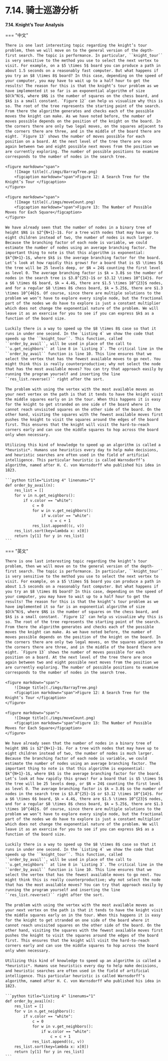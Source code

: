 # 7.14. 骑士巡游分析

**7.14. Knight’s Tour Analysis**

=== "中文"


    There is one last interesting topic regarding the knight’s tour problem, then we will move on to the general version of the depth-first search. The topic is performance. In particular, ``knight_tour`` is very sensitive to the method you use to select the next vertex to visit. For example, on a $5 \times 5$ board you can produce a path in about 1.5 seconds on a reasonably fast computer. But what happens if you try an $8 \times 8$ board? In this case, depending on the speed of your computer, you may have to wait up to a half hour to get the results! The reason for this is that the knight’s tour problem as we have implemented it so far is an exponential algorithm of size $O(k^N)$, where $N$ is the number of squares on the chess board, and $k$ is a small constant. `Figure 12` can help us visualize why this is so. The root of the tree represents the starting point of the search. From there the algorithm generates and checks each of the possible moves the knight can make. As we have noted before, the number of moves possible depends on the position of the knight on the board. In the corners there are only two legal moves, on the squares adjacent to the corners there are three, and in the middle of the board there are eight. `Figure 13` shows the number of moves possible for each position on a board. At the next level of the tree there are once again between two and eight possible next moves from the position we are currently exploring. The number of possible positions to examine corresponds to the number of nodes in the search tree.
    
    <figure markdown="span">
        ![Image title](./imgs/8arrayTree.png)
        <figcaption markdown="span">Figure 12: A Search Tree for the Knight’s Tour </figcaption>
    </figure>
    
    <figure markdown="span">
        ![Image title](./imgs/moveCount.png)
        <figcaption markdown="span">Figure 13: The Number of Possible Moves for Each Square</figcaption>
    </figure>
    
    We have already seen that the number of nodes in a binary tree of height $N$ is $2^{N+1}-1$. For a tree with nodes that may have up to eight children instead of two, the number of nodes is much larger. Because the branching factor of each node is variable, we could estimate the number of nodes using an average branching factor. The important thing to note is that this algorithm is exponential: $k^{N+1}-1$, where $k$ is the average branching factor for the board. Let’s look at how rapidly this grows! For a board that is $5 \times 5$ the tree will be 25 levels deep, or $N = 24$ counting the first level as level 0. The average branching factor is $k = 3.8$ so the number of nodes in the search tree is $3.8^{25}-1$ or $3.12 \times 10^{14}$. For a $6 \times 6$ board, $k = 4.4$, there are $1.5 \times 10^{23}$ nodes, and for a regular $8 \times 8$ chess board, $k = 5.25$, there are $1.3 \times 10^{46}$. Of course, since there are multiple solutions to the problem we won’t have to explore every single node, but the fractional part of the nodes we do have to explore is just a constant multiplier which does not change the exponential nature of the problem. We will leave it as an exercise for you to see if you can express $k$ as a function of the board size.
    
    Luckily there is a way to speed up the $8 \times 8$ case so that it runs in under one second. In the `Listing 4` we show the code that speeds up the ``knight_tour``. This function, called ``order_by_avail``, will be used in place of the call to ``u.get_neighbors`` at line 8 in `Listing 3`. The critical line in the ``order_by_avail`` function is line 10. This line ensures that we select the vertex that has the fewest available moves to go next. You might think this is really counterproductive; why not select the node that has the most available moves? You can try that approach easily by running the program yourself and inserting the line ``res_list.reverse()`` right after the sort.
    
    The problem with using the vertex with the most available moves as your next vertex on the path is that it tends to have the knight visit the middle squares early on in the tour. When this happens it is easy for the knight to get stranded on one side of the board where it cannot reach unvisited squares on the other side of the board. On the other hand, visiting the squares with the fewest available moves first pushes the knight to visit the squares around the edges of the board first. This ensures that the knight will visit the hard-to-reach corners early and can use the middle squares to hop across the board only when necessary.
    
    Utilizing this kind of knowledge to speed up an algorithm is called a *heuristic*. Humans use heuristics every day to help make decisions, and heuristic searches are often used in the field of artificial intelligence. This particular heuristic is called Warnsdorff’s algorithm, named after H. C. von Warnsdorff who published his idea in 1823.
    
    ```python title="Listing 4" linenums="1"
    def order_by_avail(n):
        res_list = []
        for v in n.get_neighbors():
            if v.color == "white":
                c = 0
                for w in v.get_neighbors():
                    if w.color == "white":
                        c = c + 1
                res_list.append((c, v))
        res_list.sort(key=lambda x: x[0])
        return [y[1] for y in res_list]
    ``` 

=== "英文"


    There is one last interesting topic regarding the knight’s tour problem, then we will move on to the general version of the depth-first search. The topic is performance. In particular, ``knight_tour`` is very sensitive to the method you use to select the next vertex to visit. For example, on a $5 \times 5$ board you can produce a path in about 1.5 seconds on a reasonably fast computer. But what happens if you try an $8 \times 8$ board? In this case, depending on the speed of your computer, you may have to wait up to a half hour to get the results! The reason for this is that the knight’s tour problem as we have implemented it so far is an exponential algorithm of size $O(k^N)$, where $N$ is the number of squares on the chess board, and $k$ is a small constant. `Figure 12` can help us visualize why this is so. The root of the tree represents the starting point of the search. From there the algorithm generates and checks each of the possible moves the knight can make. As we have noted before, the number of moves possible depends on the position of the knight on the board. In the corners there are only two legal moves, on the squares adjacent to the corners there are three, and in the middle of the board there are eight. `Figure 13` shows the number of moves possible for each position on a board. At the next level of the tree there are once again between two and eight possible next moves from the position we are currently exploring. The number of possible positions to examine corresponds to the number of nodes in the search tree.
    
    <figure markdown="span">
        ![Image title](./imgs/8arrayTree.png)
        <figcaption markdown="span">Figure 12: A Search Tree for the Knight’s Tour </figcaption>
    </figure>
    
    <figure markdown="span">
        ![Image title](./imgs/moveCount.png)
        <figcaption markdown="span">Figure 13: The Number of Possible Moves for Each Square</figcaption>
    </figure>
    
    We have already seen that the number of nodes in a binary tree of height $N$ is $2^{N+1}-1$. For a tree with nodes that may have up to eight children instead of two, the number of nodes is much larger. Because the branching factor of each node is variable, we could estimate the number of nodes using an average branching factor. The important thing to note is that this algorithm is exponential: $k^{N+1}-1$, where $k$ is the average branching factor for the board. Let’s look at how rapidly this grows! For a board that is $5 \times 5$ the tree will be 25 levels deep, or $N = 24$ counting the first level as level 0. The average branching factor is $k = 3.8$ so the number of nodes in the search tree is $3.8^{25}-1$ or $3.12 \times 10^{14}$. For a $6 \times 6$ board, $k = 4.4$, there are $1.5 \times 10^{23}$ nodes, and for a regular $8 \times 8$ chess board, $k = 5.25$, there are $1.3 \times 10^{46}$. Of course, since there are multiple solutions to the problem we won’t have to explore every single node, but the fractional part of the nodes we do have to explore is just a constant multiplier which does not change the exponential nature of the problem. We will leave it as an exercise for you to see if you can express $k$ as a function of the board size.
    
    Luckily there is a way to speed up the $8 \times 8$ case so that it runs in under one second. In the `Listing 4` we show the code that speeds up the ``knight_tour``. This function, called ``order_by_avail``, will be used in place of the call to ``u.get_neighbors`` at line 8 in `Listing 3`. The critical line in the ``order_by_avail`` function is line 10. This line ensures that we select the vertex that has the fewest available moves to go next. You might think this is really counterproductive; why not select the node that has the most available moves? You can try that approach easily by running the program yourself and inserting the line ``res_list.reverse()`` right after the sort.
    
    The problem with using the vertex with the most available moves as your next vertex on the path is that it tends to have the knight visit the middle squares early on in the tour. When this happens it is easy for the knight to get stranded on one side of the board where it cannot reach unvisited squares on the other side of the board. On the other hand, visiting the squares with the fewest available moves first pushes the knight to visit the squares around the edges of the board first. This ensures that the knight will visit the hard-to-reach corners early and can use the middle squares to hop across the board only when necessary.
    
    Utilizing this kind of knowledge to speed up an algorithm is called a *heuristic*. Humans use heuristics every day to help make decisions, and heuristic searches are often used in the field of artificial intelligence. This particular heuristic is called Warnsdorff’s algorithm, named after H. C. von Warnsdorff who published his idea in 1823.
    
    ```python title="Listing 4" linenums="1"
    def order_by_avail(n):
        res_list = []
        for v in n.get_neighbors():
            if v.color == "white":
                c = 0
                for w in v.get_neighbors():
                    if w.color == "white":
                        c = c + 1
                res_list.append((c, v))
        res_list.sort(key=lambda x: x[0])
        return [y[1] for y in res_list]
    ``` 

